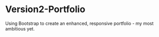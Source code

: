 # Version2-Portfolio
Using Bootstrap to create an enhanced, responsive portfolio - my most ambitious yet.
